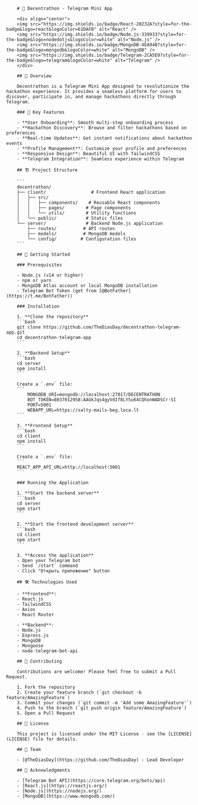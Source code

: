         # 🚀 Decentrathon - Telegram Mini App

        <div align="center">
        <img src="https://img.shields.io/badge/React-20232A?style=for-the-badge&logo=react&logoColor=61DAFB" alt="React" />
        <img src="https://img.shields.io/badge/Node.js-339933?style=for-the-badge&logo=nodedotjs&logoColor=white" alt="Node.js" />
        <img src="https://img.shields.io/badge/MongoDB-4EA94B?style=for-the-badge&logo=mongodb&logoColor=white" alt="MongoDB" />
        <img src="https://img.shields.io/badge/Telegram-2CA5E0?style=for-the-badge&logo=telegram&logoColor=white" alt="Telegram" />
        </div>

        ## 📝 Overview

        Decentrathon is a Telegram Mini App designed to revolutionize the hackathon experience. It provides a seamless platform for users to discover, participate in, and manage hackathons directly through Telegram.

        ### 🌟 Key Features

        - **User Onboarding**: Smooth multi-step onboarding process
        - **Hackathon Discovery**: Browse and filter hackathons based on preferences
        - **Real-time Updates**: Get instant notifications about hackathon events
        - **Profile Management**: Customize your profile and preferences
        - **Responsive Design**: Beautiful UI with TailwindCSS
        - **Telegram Integration**: Seamless experience within Telegram

        ## 🏗️ Project Structure

        ```
        decentrathon/
        ├── client/                 # Frontend React application
        │   ├── src/
        │   │   ├── components/    # Reusable React components
        │   │   ├── pages/        # Page components
        │   │   └── utils/        # Utility functions
        │   └── public/           # Static files
        └── server/               # Backend Node.js application
            ├── routes/          # API routes
            ├── models/          # MongoDB models
            └── config/         # Configuration files
        ```

        ## 🚀 Getting Started

        ### Prerequisites

        - Node.js (v14 or higher)
        - npm or yarn
        - MongoDB Atlas account or local MongoDB installation
        - Telegram Bot Token (get from [@BotFather](https://t.me/BotFather))

        ### Installation

        1. **Clone the repository**
        ```bash
        git clone https://github.com/TheDiasDay/decentrathon-telegram-app.git
        cd decentrathon-telegram-app
        ```

        2. **Backend Setup**
        ```bash
        cd server
        npm install
        ```
        
        Create a `.env` file:
        ```
            MONGODB_URI=mongodb://localhost:27017/DECENTRATHON
            BOT_TOKEN=8037012958:AAGkJqs4gyVdIf8LYSu64CQhonWADSCr-SI
            PORT=5001
            WEBAPP_URL=https://salty-mails-beg.loca.lt
        ```

        3. **Frontend Setup**
        ```bash
        cd client
        npm install
        ```
        
        Create a `.env` file:
        ```
        REACT_APP_API_URL=http://localhost:5001
        ```

        ### Running the Application

        1. **Start the backend server**
        ```bash
        cd server
        npm start
        ```

        2. **Start the frontend development server**
        ```bash
        cd client
        npm start
        ```

        3. **Access the application**
        - Open your Telegram bot
        - Send `/start` command
        - Click "Открыть приложение" button

        ## 🛠️ Technologies Used

        - **Frontend**:
        - React.js
        - TailwindCSS
        - Axios
        - React Router

        - **Backend**:
        - Node.js
        - Express.js
        - MongoDB
        - Mongoose
        - node-telegram-bot-api

        ## 🤝 Contributing

        Contributions are welcome! Please feel free to submit a Pull Request.

        1. Fork the repository
        2. Create your feature branch (`git checkout -b feature/AmazingFeature`)
        3. Commit your changes (`git commit -m 'Add some AmazingFeature'`)
        4. Push to the branch (`git push origin feature/AmazingFeature`)
        5. Open a Pull Request

        ## 📝 License

        This project is licensed under the MIT License - see the [LICENSE](LICENSE) file for details.

        ## 👥 Team

        - [@TheDiasDay](https://github.com/TheDiasDay) - Lead Developer

        ## 🙏 Acknowledgments

        - [Telegram Bot API](https://core.telegram.org/bots/api)
        - [React.js](https://reactjs.org/)
        - [Node.js](https://nodejs.org/)
        - [MongoDB](https://www.mongodb.com/) 